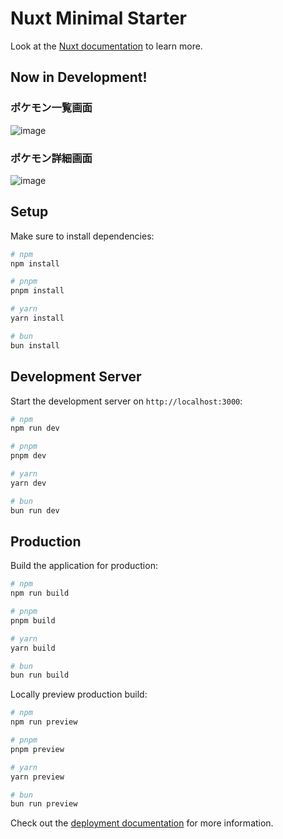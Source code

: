 # Nuxt Minimal Starter

Look at the [Nuxt documentation](https://nuxt.com/docs/getting-started/introduction) to learn more.

## Now in Development!
### ポケモン一覧画面
![image](https://github.com/user-attachments/assets/f6707c9f-3a4f-481c-a3d0-2cdc4b398bfc)

### ポケモン詳細画面
![image](https://github.com/user-attachments/assets/5476e26f-66ac-42dc-8a5f-ec280098e39f)


## Setup

Make sure to install dependencies:

```bash
# npm
npm install

# pnpm
pnpm install

# yarn
yarn install

# bun
bun install
```

## Development Server

Start the development server on `http://localhost:3000`:

```bash
# npm
npm run dev

# pnpm
pnpm dev

# yarn
yarn dev

# bun
bun run dev
```

## Production

Build the application for production:

```bash
# npm
npm run build

# pnpm
pnpm build

# yarn
yarn build

# bun
bun run build
```

Locally preview production build:

```bash
# npm
npm run preview

# pnpm
pnpm preview

# yarn
yarn preview

# bun
bun run preview
```

Check out the [deployment documentation](https://nuxt.com/docs/getting-started/deployment) for more information.
